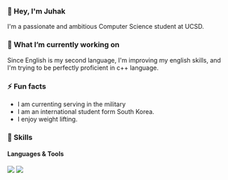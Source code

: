 ### 👋 Hey, I'm Juhak
I'm a passionate and ambitious Computer Science student at UCSD.

### 🔭 What I’m currently working on
Since English is my second language, I'm improving my english skills, and I'm trying to be perfectly proficient in c++ language.

### ⚡ Fun facts
- I am currenting serving in the military
- I am an international student form South Korea.
- I enjoy weight lifting.


### 💪 Skills
#### Languages & Tools
<p>
  <img src="https://img.shields.io/badge/c++-00599C?style=flat-square&logo=c%2B%2B&logoColor=white"/>
  <img src="https://img.shields.io/badge/Git-F05032?style=flat-square&logo=Git&logoColor=white"/>
</p>
